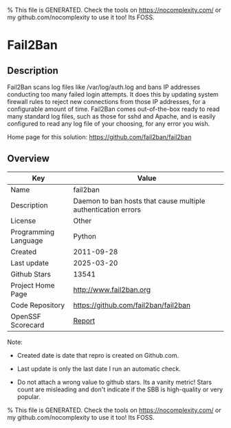 
% This file is GENERATED. Check the tools on https://nocomplexity.com/ or my github.com/nocomplexity to use it too! Its FOSS. 

# Fail2Ban

## Description 

Fail2Ban scans log files like /var/log/auth.log and bans IP addresses conducting too many failed login attempts. It does this by updating system firewall rules to reject new connections from those IP addresses, for a configurable amount of time. Fail2Ban comes out-of-the-box ready to read many standard log files, such as those for sshd and Apache, and is easily configured to read any log file of your choosing, for any error you wish.

Home page for this solution: https://github.com/fail2ban/fail2ban 

## Overview 

| Key | Value |
| --- | --- |
| Name | fail2ban |
| Description | Daemon to ban hosts that cause multiple authentication errors |
| License | Other |
| Programming Language | Python |
| Created | 2011-09-28 |
| Last update | 2025-03-20 |
| Github Stars | 13541 |
| Project Home Page | http://www.fail2ban.org |
| Code Repository | https://github.com/fail2ban/fail2ban |
| OpenSSF Scorecard | [Report](https://securityscorecards.dev/viewer/?uri=github.com/fail2ban/fail2ban) |

Note:
 - Created date is date that repro is created on Github.com. 

- Last update is only the last date I run an automatic check. 

- Do not attach a wrong value to github stars. Its a vanity metric! Stars count are misleading and 
don't indicate if the SBB is high-quality or very popular.

% This file is GENERATED. Check the tools on https://nocomplexity.com/ or my github.com/nocomplexity to use it too! Its FOSS. 

